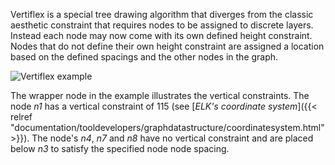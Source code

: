Vertiflex is a special tree drawing algorithm that diverges from the classic aesthetic constraint that requires nodes to be assigned to discrete layers.
Instead each node may now come with its own defined height constraint.
Nodes that do not define their own height constraint are assigned a location based on the defined spacings and the other nodes in the graph.

![Vertiflex example](/images/vertiflex.png)

The wrapper node in the example illustrates the vertical constraints.
The node *n1* has a vertical constraint of 115 (see [_ELK's coordinate system_]({{< relref "documentation/tooldevelopers/graphdatastructure/coordinatesystem.html" >}}).
The node's *n4*, *n7* and *n8* have no vertical constraint and are placed below *n3* to satisfy the specified node node spacing.

